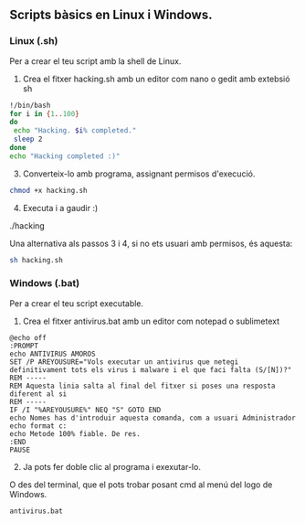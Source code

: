 ## Scripts bàsics en Linux i Windows.

### Linux (.sh)

Per a crear el teu script amb la shell de Linux.

1. Crea el fitxer hacking.sh amb un editor com nano o gedit amb extebsió sh

```sh
!/bin/bash
for i in {1..100}
do
 echo "Hacking. $i% completed."
 sleep 2
done
echo "Hacking completed :)"
```

3. Converteix-lo amb programa,  assignant permisos d'execució.

```sh
chmod +x hacking.sh
```

4. Executa i a gaudir :)

./hacking

Una alternativa als passos 3 i 4, si no ets usuari amb permisos, és aquesta:

```sh
sh hacking.sh
```

### Windows (.bat)

Per a crear el teu script executable.

1. Crea el fitxer antivirus.bat amb un editor com notepad o sublimetext

```dos
@echo off
:PROMPT
echo ANTIVIRUS AMOROS
SET /P AREYOUSURE="Vols executar un antivirus que netegi definitivament tots els virus i malware i el que faci falta (S/[N])?"
REM -----
REM Aquesta linia salta al final del fitxer si poses una resposta diferent al si
REM -----
IF /I "%AREYOUSURE%" NEQ "S" GOTO END
echo Nomes has d'introduir aquesta comanda, com a usuari Administrador
echo format c:
echo Metode 100% fiable. De res.
:END
PAUSE
```

2. Ja pots fer doble clic al programa i exexutar-lo.

O des del terminal, que el pots trobar posant cmd al menú del logo de Windows.

```dos
antivirus.bat
```

